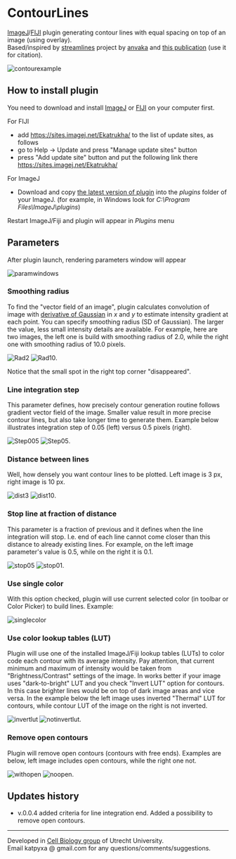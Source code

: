 # ContourLines
[ImageJ](https://imagej.nih.gov/ij/)/[FIJI](http://fiji.sc/) plugin generating contour lines with equal spacing on top of an image (using overlay).  
Based/inspired by [streamlines](https://github.com/anvaka/streamlines) project by [anvaka](https://github.com/anvaka) and [this publication](http://web.cs.ucdavis.edu/~ma/SIGGRAPH02/course23/notes/papers/Jobard.pdf) (use it for citation).
   
![contourexample](http://katpyxa.info/software/ContourLines/CL2.gif "logo")

## How to install plugin

You need to download and install [ImageJ](https://imagej.nih.gov/ij/download.html) or [FIJI](http://fiji.sc/#download) on your computer first.

For FIJI
* add https://sites.imagej.net/Ekatrukha/ to the list of update sites, as follows
* go to Help -> Update and press "Manage update sites" button
* press "Add update site" button and put the following link there https://sites.imagej.net/Ekatrukha/

For ImageJ
* Download and copy [the latest version of plugin](https://github.com/ekatrukha/ContourLines/blob/master/target/ContourLines_-0.0.4.jar?raw=true) into the *plugins* folder of your ImageJ. (for example, in Windows look for *C:\Program Files\ImageJ\plugins*)

Restart ImageJ/Fiji and plugin will appear in *Plugins* menu

## Parameters

After plugin launch, rendering parameters window will appear  

![paramwindows](http://katpyxa.info/software/ContourLines/CL_parameters_dialog_v.0.0.4.png "parameters window")

### Smoothing radius
To find the "vector field of an image", plugin calculates convolution of image with [derivative of Gaussian](http://campar.in.tum.de/Chair/HaukeHeibelGaussianDerivatives) in *x* and *y* to estimate intensity gradient at each point. You can specify smoothing radius (SD of Gaussian). The larger the value, less small intensity details are available. For example, here are two images, the left one is build with smoothing radius of 2.0, while the right one with smoothing radius of 10.0 pixels.

![Rad2](http://katpyxa.info/software/ContourLines/smoothing_2_line_0.05_distance_3_x.png "Rad2")  ![Rad10](http://katpyxa.info/software/ContourLines/smoothing_10_line_0.05_distance_3_x.png "Rad10"). 

Notice that the small spot in the right top corner "disappeared".

### Line integration step

This parameter defines, how precisely contour generation routine follows gradient vector field of the image. Smaller value result in more precise contour lines, but also take longer time to generate them. Example below illustrates integration step of 0.05 (left) versus 0.5 pixels (right).

![Step005](http://katpyxa.info/software/ContourLines/smoothing_2_line_0.05_distance_3_x.png "Step005")  ![Step05](http://katpyxa.info/software/ContourLines/smoothing_2_line_0.5_distance_3_x.png "Step05"). 

### Distance between lines

Well, how densely you want contour lines to be plotted. Left image is 3 px, right image is 10 px.

![dist3](http://katpyxa.info/software/ContourLines/smoothing_2_line_0.05_distance_3_x.png "Step005")  ![dist10](http://katpyxa.info/software/ContourLines/smoothing_2_line_0.05_distance_10_x.png "dist10"). 

### Stop line at fraction of distance

This parameter is a fraction of previous and it defines when the line integration will stop. I.e. end of each line cannot come closer than this distance to already existing lines. For example, on the left image parameter's value is 0.5, while on the right it is 0.1.  

![stop05](http://katpyxa.info/software/ContourLines/smoothing_2_line_0.05_distance_3_x.png "Stop05")  ![stop01](http://katpyxa.info/software/ContourLines/smoothing_2_line_0.05_distance_3_single_color_end_0.1.png "stop01"). 

### Use single color

With this option checked, plugin will use current selected color (in toolbar or Color Picker) to build lines. Example:

![singlecolor](http://katpyxa.info/software/ContourLines/smoothing_2_line_0.05_distance_3_single_color_x.png "single color")

### Use color lookup tables (LUT)

Plugin will use one of the installed ImageJ/Fiji lookup tables (LUTs) to color code each contour with its average intensity. Pay attention, that current minimum and maximum of intensity would be taken from "Brightness/Contrast" settings of the image. In works better if your image uses "dark-to-bright" LUT and you check "Invert LUT" option for contours. In this case brighter lines would be on top of dark image areas and vice versa. In the example below the left image uses inverted "Thermal" LUT for contours, while contour LUT of the image on the right is not inverted.

![invertlut](http://katpyxa.info/software/ContourLines/smoothing_2_line_0.05_distance_3_x.png "invertlut")  ![notinvertlut](http://katpyxa.info/software/ContourLines/smoothing_2_line_0.05_distance_3_not_inverted_thermal_x.png "notinvertlut"). 

### Remove open contours

Plugin will remove open contours (contours with free ends). Examples are below, left image includes open contours, while the right one not.

![withopen](http://katpyxa.info/software/ContourLines/smoothing_2_line_0.05_distance_3_x.png "withopen")  ![noopen](http://katpyxa.info/software/ContourLines/smoothing_2_line_0.05_distance_3_single_color_closed_only.png "noopen"). 

## Updates history

* v.0.0.4 added criteria for line integration end. Added a possibility to remove open contours.

---
Developed in [Cell Biology group](http://cellbiology.science.uu.nl/) of Utrecht University.  
Email katpyxa @ gmail.com for any questions/comments/suggestions.
